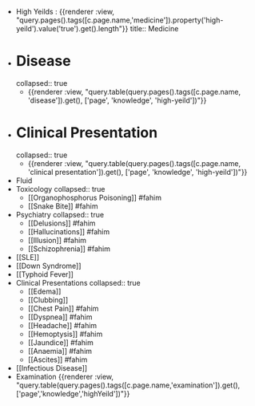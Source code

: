 - High Yeilds : {{renderer :view, "query.pages().tags([c.page.name,'medicine']).property('high-yeild').value('true').get().length"}}
  title:: Medicine
- # Disease
  collapsed:: true
	- {{renderer :view, "query.table(query.pages().tags([c.page.name, 'disease']).get(), ['page', 'knowledge', 'high-yeild'])"}}
- # Clinical Presentation
  collapsed:: true
	- {{renderer :view, "query.table(query.pages().tags([c.page.name, 'clinical presentation']).get(), ['page', 'knowledge', 'high-yeild'])"}}
- Fluid
- Toxicology
  collapsed:: true
	- [[Organophosphorus Poisoning]] #fahim
	- [[Snake Bite]] #fahim
- Psychiatry
  collapsed:: true
	- [[Delusions]] #fahim
	- [[Hallucinations]] #fahim
	- [[Illusion]] #fahim
	- [[Schizophrenia]] #fahim
- [[SLE]]
- [[Down Syndrome]]
- [[Typhoid Fever]]
- Clinical Presentations
  collapsed:: true
	- [[Edema]]
	- [[Clubbing]]
	- [[Chest Pain]] #fahim
	- [[Dyspnea]] #fahim
	- [[Headache]] #fahim
	- [[Hemoptysis]] #fahim
	- [[Jaundice]] #fahim
	- [[Anaemia]] #fahim
	- [[Ascites]] #fahim
- [[Infectious Disease]]
- Examination
  {{renderer :view, "query.table(query.pages().tags([c.page.name,'examination']).get(),['page','knowledge','highYeild'])"}}